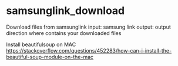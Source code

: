 # samsunglink_download

Download files from samsunglink
input: samsung link
output: output direction where contains your downloaded files

Install beautifulsoup on MAC
https://stackoverflow.com/questions/452283/how-can-i-install-the-beautiful-soup-module-on-the-mac
